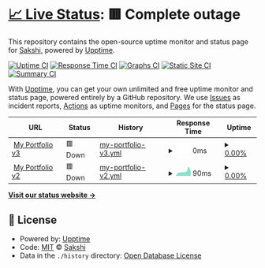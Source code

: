 # [📈 Live Status](https://Sakshi.github.io/upptime-tester): <!--live status--> **🟥 Complete outage**

This repository contains the open-source uptime monitor and status page for [Sakshi](https://Sakshi.github.io/upptime-tester), powered by [Upptime](https://github.com/upptime/upptime).

[![Uptime CI](https://github.com/Sakshi/upptime-tester/workflows/Uptime%20CI/badge.svg)](https://github.com/Sakshi/upptime-tester/actions?query=workflow%3A%22Uptime+CI%22)
[![Response Time CI](https://github.com/Sakshi/upptime-tester/workflows/Response%20Time%20CI/badge.svg)](https://github.com/Sakshi/upptime-tester/actions?query=workflow%3A%22Response+Time+CI%22)
[![Graphs CI](https://github.com/Sakshi/upptime-tester/workflows/Graphs%20CI/badge.svg)](https://github.com/Sakshi/upptime-tester/actions?query=workflow%3A%22Graphs+CI%22)
[![Static Site CI](https://github.com/Sakshi/upptime-tester/workflows/Static%20Site%20CI/badge.svg)](https://github.com/Sakshi/upptime-tester/actions?query=workflow%3A%22Static+Site+CI%22)
[![Summary CI](https://github.com/Sakshi/upptime-tester/workflows/Summary%20CI/badge.svg)](https://github.com/Sakshi/upptime-tester/actions?query=workflow%3A%22Summary+CI%22)

With [Upptime](https://upptime.js.org), you can get your own unlimited and free uptime monitor and status page, powered entirely by a GitHub repository. We use [Issues](https://github.com/Sakshi/upptime-tester/issues) as incident reports, [Actions](https://github.com/Sakshi/upptime-tester/actions) as uptime monitors, and [Pages](https://Sakshi.github.io/upptime-tester) for the status page.

<!--start: status pages-->
<!-- This summary is generated by Upptime (https://github.com/upptime/upptime) -->
<!-- Do not edit this manually, your changes will be overwritten -->
<!-- prettier-ignore -->
| URL | Status | History | Response Time | Uptime |
| --- | ------ | ------- | ------------- | ------ |
| <img alt="" src="https://icons.duckduckgo.com/ip3/sakshichoudhary.tech.ico" height="13"> [My Portfolio v3](http://sakshichoudhary.tech) | 🟥 Down | [my-portfolio-v3.yml](https://github.com/sakshi-choudhary/my-upptime/commits/HEAD/history/my-portfolio-v3.yml) | <details><summary><img alt="Response time graph" src="./graphs/my-portfolio-v3/response-time-week.png" height="20"> 0ms</summary><br><a href="https://sakshi-choudhary.github.io/my-upptime/history/my-portfolio-v3"><img alt="Response time 394" src="https://img.shields.io/endpoint?url=https%3A%2F%2Fraw.githubusercontent.com%2Fsakshi-choudhary%2Fmy-upptime%2FHEAD%2Fapi%2Fmy-portfolio-v3%2Fresponse-time.json"></a><br><a href="https://sakshi-choudhary.github.io/my-upptime/history/my-portfolio-v3"><img alt="24-hour response time 0" src="https://img.shields.io/endpoint?url=https%3A%2F%2Fraw.githubusercontent.com%2Fsakshi-choudhary%2Fmy-upptime%2FHEAD%2Fapi%2Fmy-portfolio-v3%2Fresponse-time-day.json"></a><br><a href="https://sakshi-choudhary.github.io/my-upptime/history/my-portfolio-v3"><img alt="7-day response time 0" src="https://img.shields.io/endpoint?url=https%3A%2F%2Fraw.githubusercontent.com%2Fsakshi-choudhary%2Fmy-upptime%2FHEAD%2Fapi%2Fmy-portfolio-v3%2Fresponse-time-week.json"></a><br><a href="https://sakshi-choudhary.github.io/my-upptime/history/my-portfolio-v3"><img alt="30-day response time 0" src="https://img.shields.io/endpoint?url=https%3A%2F%2Fraw.githubusercontent.com%2Fsakshi-choudhary%2Fmy-upptime%2FHEAD%2Fapi%2Fmy-portfolio-v3%2Fresponse-time-month.json"></a><br><a href="https://sakshi-choudhary.github.io/my-upptime/history/my-portfolio-v3"><img alt="1-year response time 0" src="https://img.shields.io/endpoint?url=https%3A%2F%2Fraw.githubusercontent.com%2Fsakshi-choudhary%2Fmy-upptime%2FHEAD%2Fapi%2Fmy-portfolio-v3%2Fresponse-time-year.json"></a></details> | <details><summary><a href="https://sakshi-choudhary.github.io/my-upptime/history/my-portfolio-v3">0.00%</a></summary><a href="https://sakshi-choudhary.github.io/my-upptime/history/my-portfolio-v3"><img alt="All-time uptime 63.55%" src="https://img.shields.io/endpoint?url=https%3A%2F%2Fraw.githubusercontent.com%2Fsakshi-choudhary%2Fmy-upptime%2FHEAD%2Fapi%2Fmy-portfolio-v3%2Fuptime.json"></a><br><a href="https://sakshi-choudhary.github.io/my-upptime/history/my-portfolio-v3"><img alt="24-hour uptime 0.00%" src="https://img.shields.io/endpoint?url=https%3A%2F%2Fraw.githubusercontent.com%2Fsakshi-choudhary%2Fmy-upptime%2FHEAD%2Fapi%2Fmy-portfolio-v3%2Fuptime-day.json"></a><br><a href="https://sakshi-choudhary.github.io/my-upptime/history/my-portfolio-v3"><img alt="7-day uptime 0.00%" src="https://img.shields.io/endpoint?url=https%3A%2F%2Fraw.githubusercontent.com%2Fsakshi-choudhary%2Fmy-upptime%2FHEAD%2Fapi%2Fmy-portfolio-v3%2Fuptime-week.json"></a><br><a href="https://sakshi-choudhary.github.io/my-upptime/history/my-portfolio-v3"><img alt="30-day uptime 1.38%" src="https://img.shields.io/endpoint?url=https%3A%2F%2Fraw.githubusercontent.com%2Fsakshi-choudhary%2Fmy-upptime%2FHEAD%2Fapi%2Fmy-portfolio-v3%2Fuptime-month.json"></a><br><a href="https://sakshi-choudhary.github.io/my-upptime/history/my-portfolio-v3"><img alt="1-year uptime 0.00%" src="https://img.shields.io/endpoint?url=https%3A%2F%2Fraw.githubusercontent.com%2Fsakshi-choudhary%2Fmy-upptime%2FHEAD%2Fapi%2Fmy-portfolio-v3%2Fuptime-year.json"></a></details>
| <img alt="" src="https://icons.duckduckgo.com/ip3/sakshi-choudhary.github.io.ico" height="13"> [My Portfolio v2](https://sakshi-choudhary.github.io/) | 🟥 Down | [my-portfolio-v2.yml](https://github.com/sakshi-choudhary/my-upptime/commits/HEAD/history/my-portfolio-v2.yml) | <details><summary><img alt="Response time graph" src="./graphs/my-portfolio-v2/response-time-week.png" height="20"> 90ms</summary><br><a href="https://sakshi-choudhary.github.io/my-upptime/history/my-portfolio-v2"><img alt="Response time 92" src="https://img.shields.io/endpoint?url=https%3A%2F%2Fraw.githubusercontent.com%2Fsakshi-choudhary%2Fmy-upptime%2FHEAD%2Fapi%2Fmy-portfolio-v2%2Fresponse-time.json"></a><br><a href="https://sakshi-choudhary.github.io/my-upptime/history/my-portfolio-v2"><img alt="24-hour response time 123" src="https://img.shields.io/endpoint?url=https%3A%2F%2Fraw.githubusercontent.com%2Fsakshi-choudhary%2Fmy-upptime%2FHEAD%2Fapi%2Fmy-portfolio-v2%2Fresponse-time-day.json"></a><br><a href="https://sakshi-choudhary.github.io/my-upptime/history/my-portfolio-v2"><img alt="7-day response time 90" src="https://img.shields.io/endpoint?url=https%3A%2F%2Fraw.githubusercontent.com%2Fsakshi-choudhary%2Fmy-upptime%2FHEAD%2Fapi%2Fmy-portfolio-v2%2Fresponse-time-week.json"></a><br><a href="https://sakshi-choudhary.github.io/my-upptime/history/my-portfolio-v2"><img alt="30-day response time 74" src="https://img.shields.io/endpoint?url=https%3A%2F%2Fraw.githubusercontent.com%2Fsakshi-choudhary%2Fmy-upptime%2FHEAD%2Fapi%2Fmy-portfolio-v2%2Fresponse-time-month.json"></a><br><a href="https://sakshi-choudhary.github.io/my-upptime/history/my-portfolio-v2"><img alt="1-year response time 90" src="https://img.shields.io/endpoint?url=https%3A%2F%2Fraw.githubusercontent.com%2Fsakshi-choudhary%2Fmy-upptime%2FHEAD%2Fapi%2Fmy-portfolio-v2%2Fresponse-time-year.json"></a></details> | <details><summary><a href="https://sakshi-choudhary.github.io/my-upptime/history/my-portfolio-v2">0.00%</a></summary><a href="https://sakshi-choudhary.github.io/my-upptime/history/my-portfolio-v2"><img alt="All-time uptime 96.73%" src="https://img.shields.io/endpoint?url=https%3A%2F%2Fraw.githubusercontent.com%2Fsakshi-choudhary%2Fmy-upptime%2FHEAD%2Fapi%2Fmy-portfolio-v2%2Fuptime.json"></a><br><a href="https://sakshi-choudhary.github.io/my-upptime/history/my-portfolio-v2"><img alt="24-hour uptime 0.00%" src="https://img.shields.io/endpoint?url=https%3A%2F%2Fraw.githubusercontent.com%2Fsakshi-choudhary%2Fmy-upptime%2FHEAD%2Fapi%2Fmy-portfolio-v2%2Fuptime-day.json"></a><br><a href="https://sakshi-choudhary.github.io/my-upptime/history/my-portfolio-v2"><img alt="7-day uptime 0.00%" src="https://img.shields.io/endpoint?url=https%3A%2F%2Fraw.githubusercontent.com%2Fsakshi-choudhary%2Fmy-upptime%2FHEAD%2Fapi%2Fmy-portfolio-v2%2Fuptime-week.json"></a><br><a href="https://sakshi-choudhary.github.io/my-upptime/history/my-portfolio-v2"><img alt="30-day uptime 1.38%" src="https://img.shields.io/endpoint?url=https%3A%2F%2Fraw.githubusercontent.com%2Fsakshi-choudhary%2Fmy-upptime%2FHEAD%2Fapi%2Fmy-portfolio-v2%2Fuptime-month.json"></a><br><a href="https://sakshi-choudhary.github.io/my-upptime/history/my-portfolio-v2"><img alt="1-year uptime 89.71%" src="https://img.shields.io/endpoint?url=https%3A%2F%2Fraw.githubusercontent.com%2Fsakshi-choudhary%2Fmy-upptime%2FHEAD%2Fapi%2Fmy-portfolio-v2%2Fuptime-year.json"></a></details>

<!--end: status pages-->

[**Visit our status website →**](https://Sakshi.github.io/upptime-tester)

## 📄 License

- Powered by: [Upptime](https://github.com/upptime/upptime)
- Code: [MIT](./LICENSE) © [Sakshi](https://Sakshi.github.io/upptime-tester)
- Data in the `./history` directory: [Open Database License](https://opendatacommons.org/licenses/odbl/1-0/)
